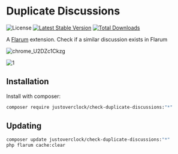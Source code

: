 # Duplicate Discussions

![License](https://img.shields.io/badge/license-MIT-blue.svg) [![Latest Stable Version](https://img.shields.io/packagist/v/justoverclock/check-duplicate-discussions.svg)](https://packagist.org/packages/justoverclock/check-duplicate-discussions) [![Total Downloads](https://img.shields.io/packagist/dt/justoverclock/check-duplicate-discussions.svg)](https://packagist.org/packages/justoverclock/check-duplicate-discussions)

A [Flarum](http://flarum.org) extension. Check if a similar discussion exists in Flarum

![chrome_U2DZc1Ckzg](https://user-images.githubusercontent.com/79002016/167251934-e27e7cff-7ccd-4227-b491-1943f48b2290.gif)

![1](https://user-images.githubusercontent.com/79002016/167259839-126c3c26-24e8-4fe6-9b41-cf837c08ea9e.jpg)


## Installation

Install with composer:

```sh
composer require justoverclock/check-duplicate-discussions:"*"
```

## Updating

```sh
composer update justoverclock/check-duplicate-discussions:"*"
php flarum cache:clear
```
